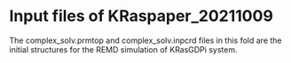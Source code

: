 # Input files of KRaspaper_20211009
The complex_solv.prmtop and complex_solv.inpcrd files in this fold are the initial structures for the REMD simulation of KRasGDPi system. 
